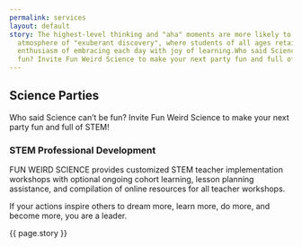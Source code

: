 ```yaml
---
permalink: services
layout: default
story: The highest-level thinking and "aha" moments are more likely to occur in an
  atmosphere of "exuberant discovery", where students of all ages retain that kindergarten
  enthusiasm of embracing each day with joy of learning.Who said Science can't be
  fun? Invite Fun Weird Science to make your next party fun and full of STEM!
---
```


<div class = 'fulls parties' id = 'parties'>
  <div class = 'flex-in overlay'>
    <div class = 'tripple'>
      <h2>Science Parties</h2>
      <p>Who said Science can’t be fun? Invite Fun Weird Science to make your next party fun and full of STEM!</p>
    </div>
  </div>
</div>
<div class = 'dull flex-in'>
  <div class = 'child tripple'>
      <h3 id = 'train'>STEM Professional Development</h3>
  <p class = 'flex-in'>FUN WEIRD SCIENCE provides customized STEM teacher implementation workshops with optional ongoing cohort learning, lesson planning assistance, and compilation of online resources for all teacher workshops.</p>
  <div class = 'banner'>
    <p>If your actions inspire others to dream more, learn more, do more, and become more, you are a leader.</p>
  </div>
  </div>
</div>
<div class = 'bright flex-in'>
  <p class = 'banner center'> {{ page.story }}</p>
</div>
